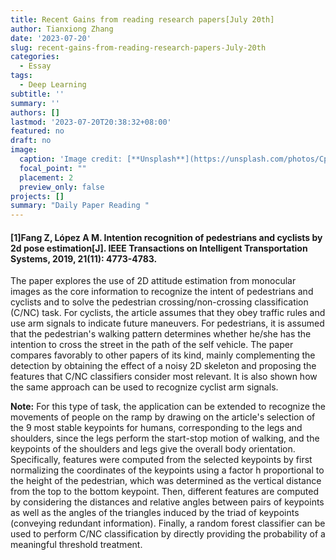```yaml
---
title: Recent Gains from reading research papers[July 20th]
author: Tianxiong Zhang
date: '2023-07-20'
slug: recent-gains-from-reading-research-papers-July-20th
categories:
  - Essay
tags:
  - Deep Learning
subtitle: ''
summary: ''
authors: []
lastmod: '2023-07-20T20:38:32+08:00'
featured: no
draft: no
image:
  caption: 'Image credit: [**Unsplash**](https://unsplash.com/photos/CpkOjOcXdUY)'
  focal_point: ""
  placement: 2
  preview_only: false
projects: []
summary: "Daily Paper Reading "
---
```

#### [1]Fang Z, López A M. Intention recognition of pedestrians and cyclists by 2d pose estimation[J]. IEEE Transactions on Intelligent Transportation Systems, 2019, 21(11): 4773-4783.

The paper explores the use of 2D attitude estimation from monocular images as the core information to recognize the intent of pedestrians and cyclists and to solve the pedestrian crossing/non-crossing classification (C/NC) task. For cyclists, the article assumes that they obey traffic rules and use arm signals to indicate future maneuvers. For pedestrians, it is assumed that the pedestrian's walking pattern determines whether he/she has the intention to cross the street in the path of the self vehicle. The paper compares favorably to other papers of its kind, mainly complementing the detection by obtaining the effect of a noisy 2D skeleton and proposing the features that C/NC classifiers consider most relevant. It is also shown how the same approach can be used to recognize cyclist arm signals.

**Note:** 
For this type of task, the application can be extended to recognize the movements of people on the ramp by drawing on the article's selection of the 9 most stable keypoints for humans, corresponding to the legs and shoulders, since the legs perform the start-stop motion of walking, and the keypoints of the shoulders and legs give the overall body orientation. Specifically, features were computed from the selected keypoints by first normalizing the coordinates of the keypoints using a factor h proportional to the height of the pedestrian, which was determined as the vertical distance from the top to the bottom keypoint. Then, different features are computed by considering the distances and relative angles between pairs of keypoints as well as the angles of the triangles induced by the triad of keypoints (conveying redundant information). Finally, a random forest classifier can be used to perform C/NC classification by directly providing the probability of a meaningful threshold treatment.

